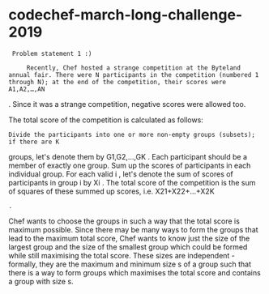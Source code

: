 # codechef-march-long-challenge-2019

     Problem statement 1 :)
         
         Recently, Chef hosted a strange competition at the Byteland annual fair. There were N participants in the competition (numbered 1 through N); at the end of the competition, their scores were A1,A2,…,AN

. Since it was a strange competition, negative scores were allowed too.

The total score of the competition is calculated as follows:

    Divide the participants into one or more non-empty groups (subsets); if there are K

groups, let's denote them by G1,G2,…,GK
. Each participant should be a member of exactly one group.
Sum up the scores of participants in each individual group. For each valid i
, let's denote the sum of scores of participants in group i by Xi
.
The total score of the competition is the sum of squares of these summed up scores, i.e. X21+X22+…+X2K

    .

Chef wants to choose the groups in such a way that the total score is maximum possible. Since there may be many ways to form the groups that lead to the maximum total score, Chef wants to know just the size of the largest group and the size of the smallest group which could be formed while still maximising the total score. These sizes are independent - formally, they are the maximum and minimum size s
of a group such that there is a way to form groups which maximises the total score and contains a group with size s.
